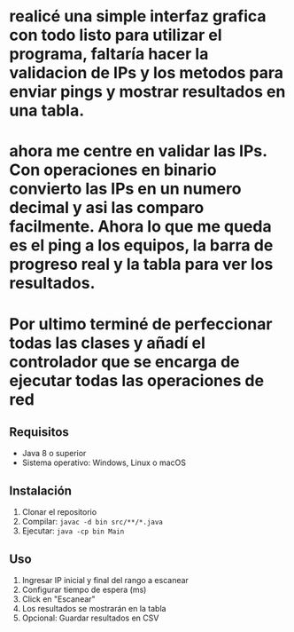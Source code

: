 # realicé una simple interfaz grafica con todo listo para utilizar el programa, faltaría hacer la validacion de IPs y los metodos para enviar pings y mostrar resultados en una tabla.

# ahora me centre en validar las IPs. Con operaciones en binario convierto las IPs en un numero decimal y asi las comparo facilmente. Ahora lo que me queda es el ping a los equipos, la barra de progreso real y la tabla para ver los resultados.

# Por ultimo terminé de perfeccionar todas las clases y añadí el controlador que se encarga de ejecutar todas las operaciones de red



## Requisitos
- Java 8 o superior
- Sistema operativo: Windows, Linux o macOS

## Instalación
1. Clonar el repositorio
2. Compilar: `javac -d bin src/**/*.java`
3. Ejecutar: `java -cp bin Main`

## Uso
1. Ingresar IP inicial y final del rango a escanear
2. Configurar tiempo de espera (ms)
3. Click en "Escanear"
4. Los resultados se mostrarán en la tabla
5. Opcional: Guardar resultados en CSV

